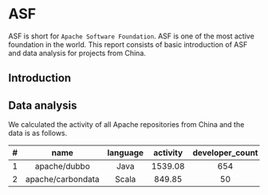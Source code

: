 # ASF

ASF is short for `Apache Software Foundation`. ASF is one of the most active foundation in the world. This report consists of basic introduction of ASF and data analysis for projects from China.

## Introduction

## Data analysis

We calculated the activity of all Apache repositories from China and the data is as follows.

| # | name | language | activity | developer_count | issue_comment | open_issue | open_pull | pull_review_comment | merge_pull | pull_commits | pull_additions | pull_deletions |
|:--:|:--:|:--:|:--:|:--:|:--:|:--:|:--:|:--:|:--:|:--:|:--:|:--:|
| 1 | apache/dubbo | Java | 1539.08 | 654 | 2504 | 573 | 549 | 153 | 324 | 3322 | 74578 | 93300 |
| 2 | apache/carbondata | Scala | 849.85 | 50 | 8840 | 0 | 513 | 4736 | 1 | 1 | 2 | 2 |

